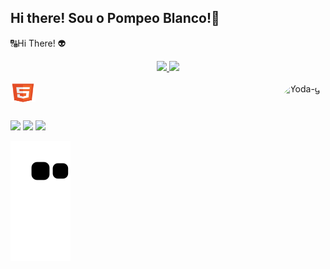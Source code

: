 ## Hi there! Sou o Pompeo Blanco!👾

🔠Hi There!
👽 


<div align="center">
  <a href="https://github.com/PompZzz">
  <img height="180em" src="https://github-readme-stats.vercel.app/api?username=PompZzz&show_icons=true&theme=radical&include_all_commits=true&count_private=true"/>
  <img height="180em" src="https://github-readme-stats.vercel.app/api/top-langs/?username=PompZzz&layout=compact&langs_count=7&theme=radical"/>
</div>
  
  <div style="display: inline_block"><br>
  <img align="center" alt="Pompz-HTML" height="30" width="40" src="https://raw.githubusercontent.com/devicons/devicon/master/icons/html5/html5-original.svg">
  <img align="right" alt="Yoda-gif" height="150" style="border-radius:50px;" src="https://cdn.discordapp.com/attachments/695065413209554978/958095518439993414/eb3bd8575ba83100c6bb117b78501e8f.gif">
</div>
  
  ##
  <div> 
  <a href="https://www.instagram.com/pomp_zzz/" target="_blank"><img src="https://img.shields.io/badge/-Instagram-%23E4405F?style=for-the-badge&logo=instagram&logoColor=white" target="_blank"></a>
  <a href = "mailto:peo.blanco88@gmail.com"><img src="https://img.shields.io/badge/-Gmail-%23333?style=for-the-badge&logo=gmail&logoColor=red" target="_blank"></a>
  <a href="https://www.linkedin.com/in/jo%C3%A3o-victor-pompeo-955b49227/-45875016a" target="_blank"><img src="https://img.shields.io/badge/-LinkedIn-%230077B5?style=for-the-badge&logo=linkedin&logoColor=white" target="_blank"></a>

 ![Snake animation](https://github.com/rafaballerini/rafaballerini/blob/output/github-contribution-grid-snake.svg)
 
 
</div>
